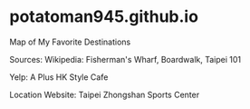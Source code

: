 # potatoman945.github.io

Map of My Favorite Destinations

Sources:
Wikipedia: Fisherman's Wharf, Boardwalk, Taipei 101

Yelp: A Plus HK Style Cafe

Location Website: Taipei Zhongshan Sports Center
